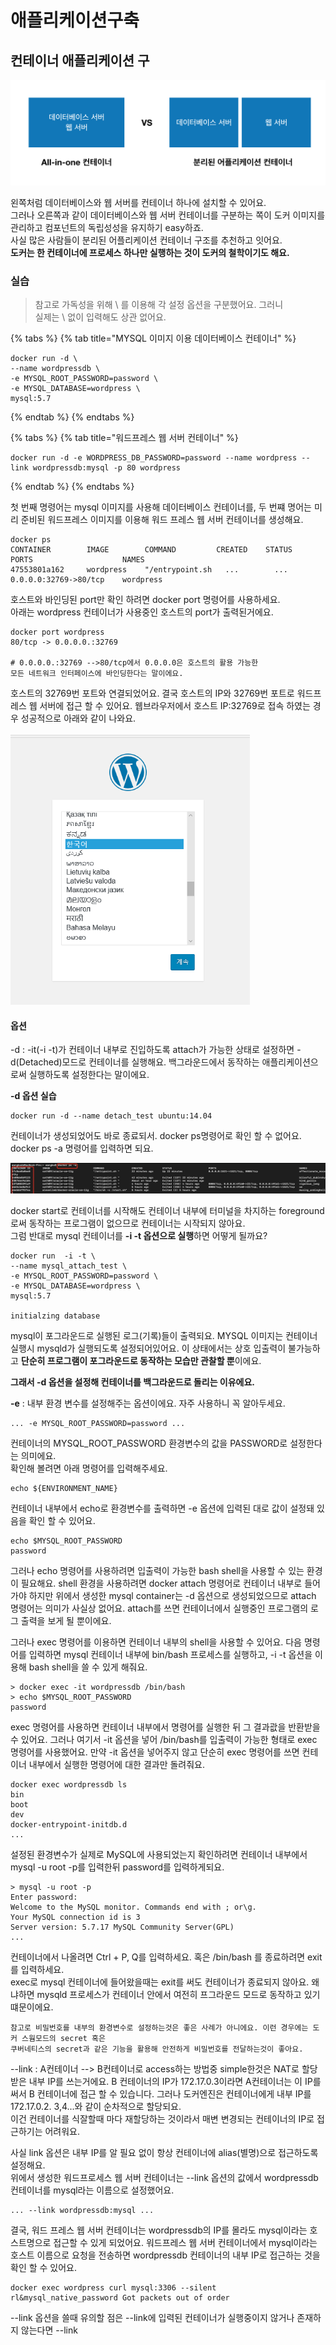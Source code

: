 # 애플리케이션구축

## 컨테이너 애플리케이션 구

![App&#xC744; &#xD558;&#xB098; &#xB610;&#xB294; &#xBD84;&#xB9AC;&#xB41C; Container&#xB85C; &#xAD6C;&#xC131;](../../.gitbook/assets/image%20%2822%29.png)

왼쪽처럼 데이터베이스와 웹 서버를 컨테이너 하나에 설치할 수 있어요.   
그러나 오른쪽과 같이 데이터베이스와 웹 서버 컨테이너를 구분하는  쪽이 도커 이미지를 관리하고 컴포넌트의 독립성성을 유지하기 easy하죠.   
사실 많은 사람들이 분리된 어플리케이션 컨테이너 구조를 추천하고 잇어요.   
**도커는 한 컨테이너에 프로세스 하나만 실행하는 것이 도커의 철학이기도 해요.**

### 

### 실습

> 참고로 가독성을 위해 \ 를 이용해 각 설정 옵션을 구분했어요. 그러니   
> 실제는 \ 없이 입력해도 상관 없어요.

{% tabs %}
{% tab title="MYSQL 이미지 이용 데이터베이스 컨테이너" %}
```text
docker run -d \
--name wordpressdb \
-e MYSQL_ROOT_PASSWORD=password \ 
-e MYSQL_DATABASE=wordpress \ 
mysql:5.7 
```
{% endtab %}
{% endtabs %}

{% tabs %}
{% tab title="워드프레스 웹 서버 컨테이너" %}
```text
docker run -d -e WORDPRESS_DB_PASSWORD=password --name wordpress --link wordpressdb:mysql -p 80 wordpress
```
{% endtab %}
{% endtabs %}

첫 번째 명령어는 mysql 이미지를 사용해 데이터베이스 컨테이너를, 두 번쨰 명어는 미리 준비된 워드프레스 이미지를 이용해 워드 프레스 웹 서버 컨테이너를 생성해요.   


```text
docker ps 
CONTAINER        IMAGE        COMMAND         CREATED    STATUS    PORTS                    NAMES
47553801a162     wordpress    "/entrypoint.sh   ...        ...     0.0.0.0:32769->80/tcp    wordpress    
```

호스트와 바인딩된 port만 확인 하려면 docker port 명령어를 사용하세요.   
아래는 wordpress 컨테이너가 사용중인 호스트의 port가 출력된거에요.   


```text
docker port wordpress
80/tcp -> 0.0.0.0.:32769

# 0.0.0.0.:32769 -->80/tcp에서 0.0.0.0은 호스트의 활용 가능한 
모든 네트워크 인터페이스에 바인딩한다는 말이에요.
```

호스트의 32769번 포트와 연결되었어요. 결국 호스트의 IP와 32769번 포트로 워드프레스 웹 서버에 접근 할 수 있어요. 웹브라우저에서 호스트 IP:32769로 접속 하였는 경우 성공적으로 아래와 같이 나와요. 

![&#xD30C;&#xC774;&#xC5B4; &#xD3ED;&#xC2A4;&#xC5D0;&#xC11C; &#xC811;&#xC18D;&#xD55C; &#xBAA8;&#xC2B5;](../../.gitbook/assets/image%20%28113%29.png)

#### 옵션 

-d : -it\(-i -t\)가 컨테이너 내부로 진입하도록 attach가 가능한 상태로 설정하면 -d\(Detached\)모드로 컨테이너를 실행해요. 백그라운드에서 동작하는 애플리케이션으로써 실행하도록 설정한다는 말이에요. 

**-d 옵션 실습**

```text
docker run -d --name detach_test ubuntu:14.04
```

컨테이너가 생성되었어도 바로 종료되서. docker ps명령어로 확인 할 수 없어요.   
docker ps -a 명령어를 입력하면 되요.   
  


![](../../.gitbook/assets/image%20%2861%29.png)

docker start로 컨테이너를 시작해도 컨테이너 내부에 터미널을 차지하는 foreground로써 동작하는 프로그램이 없으므로 컨테이너는 시작되지 않아요.   
그럼 반대로 mysql 컨테이너를 **-i -t 옵션으로 실행**하면 어떻게 될까요? 

```text
docker run  -i -t \ 
--name mysql_attach_test \
-e MYSQL_ROOT_PASSWORD=password \
-e MYSQL_DATABASE=wordpress \
mysql:5.7

initialzing database
```

 mysql이 포그라운드로 실행된 로그\(기록\)들이 출력되요. MYSQL 이미지는 컨테이너 실행시 mysqld가 실행되도록 설정되어있어요. 이 상태에서는 상호 입출력이 불가능하고 **단순히 프로그램이 포그라운드로 동작하는 모습만 관찰할 뿐**이에요.   


**그래서 -d 옵션을 설정해 컨테이너를 백그라운드로 돌리는 이유에요.** 

**-e** : 내부 환경 변수를 설정해주는 옵션이에요. 자주 사용하니 꼭 알아두세요. 

```text
... -e MYSQL_ROOT_PASSWORD=password ...
```

컨테이너의 MYSQL\_ROOT\_PASSWORD 환경변수의 값을 PASSWORD로 설정한다는 의미에요.   
확인해 볼려면 아래 명령어를 입력해주세요. 

```text
echo ${ENVIRONMENT_NAME}
```

컨테이너 내부에서 echo로 환경변수를 출력하면 -e 옵션에 입력된 대로 값이 설정돼 있음을 확인 할 수 있어요. 

```text
echo $MYSQL_ROOT_PASSWORD
password
```

그러나 echo 명령어를 사용하려면 입출력이 가능한 bash shell을 사용할 수 있는 환경이 필요해요. shell 환경을 사용하려면 docker attach 명령어로 컨테이너 내부로 들어가야 하지만 위에서 생성한 mysql container는 -d 옵션으로 생성되었으므로 attach 명령어는 의미가 사실상 없어요. attach를 쓰면 컨테이너에서 실행중인 프로그램의 로그 출력을 보게 될 뿐이에요. 

그러나 exec 명령어를 이용하면 컨테이너 내부의 shell을 사용할 수 있어요. 다음 명령어를 입력하면 mysql 컨테이너 내부에 bin/bash 프로세스를 실행하고, -i -t 옵션을 이용해 bash shell을 쓸 수 있게 해줘요. 

```text
> docker exec -it wordpressdb /bin/bash
> echo $MYSQL_ROOT_PASSWORD
password
```

 exec 명령어를 사용하면 컨테이너 내부에서 명령어를 실행한 뒤 그 결과괎을 반환받을수 있어요. 그러나 여기서 -it 옵션을 넣어 /bin/bash를 입출력이 가능한 형태로 exec 명령어를 사용했어요.  만약 -it 옵션을 넣어주지 않고 단순히 exec 명령어를 쓰면 컨테이너 내부에서 실행한 명령어에 대한 결과만 돌려줘요. 

```text
docker exec wordpressdb ls 
bin 
boot
dev
docker-entrypoint-initdb.d
... 
```

 설정된 환경변수가 실제로 MySQL에 사용되었는지 확인하려면 컨테이너 내부에서 mysql -u root -p를 입력한뒤 password를 입력하게되요. 

```text
> mysql -u root -p
Enter password: 
Welcome to the MySQL monitor. Commands end with ; or\g. 
Your MySQL connection id is 3 
Server version: 5.7.17 MySQL Community Server(GPL)
...
```

컨테이너에서 나올려면 Ctrl + P, Q를 입력하세요. 혹은 /bin/bash 를 종료하려면 exit를 입력하세요.   
exec로 mysql 컨테이너에 들어왔을때는 exit를 써도 컨테이너가 종료되지 않아요. 왜냐하면 mysqld 프로세스가 컨테이너 안에서 여전히 프그라운드 모드로 동작하고 있기 떄문이에요. 

```text
참고로 비밀번호를 내부의 환경변수로 설정하는것은 좋은 사례가 아니에요. 이런 경우에는 도커 스웜모드의 secret 혹은
쿠버네티스의 secret과 같은 기능을 활용해 안전하게 비밀번호를 전달하는것이 좋아요. 
```

--link  : A컨테이너 --&gt; B컨테이너로 access하는 방법중 simple한것은 NAT로 할당받은 내부 IP를 쓰는거에요. B 컨테이너의 IP가 172.17.0.3이라면 A컨테이너는 이 IP를 써서 B 컨테이너에 접근 할 수 있습니다. 그러나 도커엔진은 컨테이너에게 내부 IP를 172.17.0.2. 3,4...와 같이 순차적으로 할당되요.   
이건 컨테이너를 식잘할때 마다 재할당하는 것이라서 매변 변경되는 컨테이너의 IP로 접근하기는 어려워요. 

 사실 link 옵션은 내부 IP를 알 필요 없이 항상 컨테이너에 alias\(별명\)으로 접근하도록 설정해요.   
위에서 생성한 워드프로세스 웹 서버 컨테이너는 --link 옵션의 값에서 wordpressdb 컨테이너를 mysql라는 이름으로 설정했어요. 

```text
... --link wordpressdb:mysql ...
```

결국, 워드 프레스 웹 서버 컨테이너는 wordpressdb의 IP를 몰라도 mysql이라는 호스트명으로 접근할 수 있게 되었어요. 워드프레스 웹 서버 컨테이너에서 mysql이라는 호스트 이름으로 요청을 전송하면 wordpressdb 컨테이너의 내부 IP로 접근하는 것을 확인 할 수 있어요. 

```text
docker exec wordpress curl mysql:3306 --silent
rl&mysql_native_password Got packets out of order
```

--link 옵션을 쓸때 유의할 점은 --link에 입력된 컨테이너가 실행중이지 않거나 존재하지 않는다면 --link

